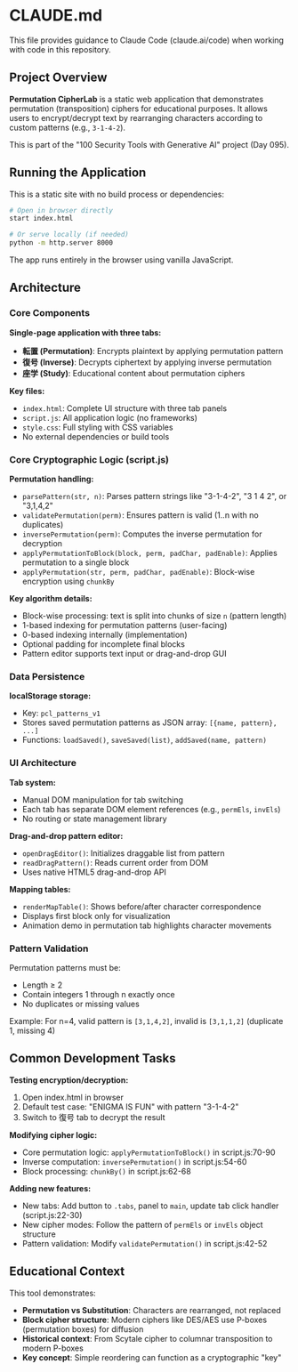 # CLAUDE.md

This file provides guidance to Claude Code (claude.ai/code) when working with code in this repository.

## Project Overview

**Permutation CipherLab** is a static web application that demonstrates permutation (transposition) ciphers for educational purposes. It allows users to encrypt/decrypt text by rearranging characters according to custom patterns (e.g., `3-1-4-2`).

This is part of the "100 Security Tools with Generative AI" project (Day 095).

## Running the Application

This is a static site with no build process or dependencies:

```bash
# Open in browser directly
start index.html

# Or serve locally (if needed)
python -m http.server 8000
```

The app runs entirely in the browser using vanilla JavaScript.

## Architecture

### Core Components

**Single-page application with three tabs:**
- **転置 (Permutation)**: Encrypts plaintext by applying permutation pattern
- **復号 (Inverse)**: Decrypts ciphertext by applying inverse permutation
- **座学 (Study)**: Educational content about permutation ciphers

**Key files:**
- `index.html`: Complete UI structure with three tab panels
- `script.js`: All application logic (no frameworks)
- `style.css`: Full styling with CSS variables
- No external dependencies or build tools

### Core Cryptographic Logic (script.js)

**Permutation handling:**
- `parsePattern(str, n)`: Parses pattern strings like "3-1-4-2", "3 1 4 2", or "3,1,4,2"
- `validatePermutation(perm)`: Ensures pattern is valid (1..n with no duplicates)
- `inversePermutation(perm)`: Computes the inverse permutation for decryption
- `applyPermutationToBlock(block, perm, padChar, padEnable)`: Applies permutation to a single block
- `applyPermutation(str, perm, padChar, padEnable)`: Block-wise encryption using `chunkBy`

**Key algorithm details:**
- Block-wise processing: text is split into chunks of size `n` (pattern length)
- 1-based indexing for permutation patterns (user-facing)
- 0-based indexing internally (implementation)
- Optional padding for incomplete final blocks
- Pattern editor supports text input or drag-and-drop GUI

### Data Persistence

**localStorage storage:**
- Key: `pcl_patterns_v1`
- Stores saved permutation patterns as JSON array: `[{name, pattern}, ...]`
- Functions: `loadSaved()`, `saveSaved(list)`, `addSaved(name, pattern)`

### UI Architecture

**Tab system:**
- Manual DOM manipulation for tab switching
- Each tab has separate DOM element references (e.g., `permEls`, `invEls`)
- No routing or state management library

**Drag-and-drop pattern editor:**
- `openDragEditor()`: Initializes draggable list from pattern
- `readDragPattern()`: Reads current order from DOM
- Uses native HTML5 drag-and-drop API

**Mapping tables:**
- `renderMapTable()`: Shows before/after character correspondence
- Displays first block only for visualization
- Animation demo in permutation tab highlights character movements

### Pattern Validation

Permutation patterns must be:
- Length ≥ 2
- Contain integers 1 through n exactly once
- No duplicates or missing values

Example: For n=4, valid pattern is `[3,1,4,2]`, invalid is `[3,1,1,2]` (duplicate 1, missing 4)

## Common Development Tasks

**Testing encryption/decryption:**
1. Open index.html in browser
2. Default test case: "ENIGMA IS FUN" with pattern "3-1-4-2"
3. Switch to 復号 tab to decrypt the result

**Modifying cipher logic:**
- Core permutation logic: `applyPermutationToBlock()` in script.js:70-90
- Inverse computation: `inversePermutation()` in script.js:54-60
- Block processing: `chunkBy()` in script.js:62-68

**Adding new features:**
- New tabs: Add button to `.tabs`, panel to `main`, update tab click handler (script.js:22-30)
- New cipher modes: Follow the pattern of `permEls` or `invEls` object structure
- Pattern validation: Modify `validatePermutation()` in script.js:42-52

## Educational Context

This tool demonstrates:
- **Permutation vs Substitution**: Characters are rearranged, not replaced
- **Block cipher structure**: Modern ciphers like DES/AES use P-boxes (permutation boxes) for diffusion
- **Historical context**: From Scytale cipher to columnar transposition to modern P-boxes
- **Key concept**: Simple reordering can function as a cryptographic "key"
